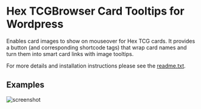 Hex TCGBrowser Card Tooltips for Wordpress
================================

Enables card images to show on mouseover for Hex TCG cards. It provides a button (and corresponding shortcode tags) that wrap card names and turn them into smart card links with image tooltips.

For more details and installation instructions please see the
[readme.txt](https://github.com/bogycoins/wordpress_hex_tcgbrowser_tooltip/blob/master/readme.txt).

Examples
--------
![screenshot](https://github.com/bogycoins/wordpress_hex_tcgbrowser_tooltip/master/sample.jpg)
